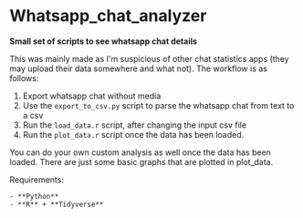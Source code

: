 # Whatsapp_chat_analyzer

**Small set of scripts to see whatsapp chat details**

This was mainly made as I'm suspicious of other chat statistics apps (they may
upload their data somewhere and what not). The workflow is as follows:
1. Export whatsapp chat without media
2. Use the `export_to_csv.py` script to parse the whatsapp chat from text to a csv
3. Run the `load_data.r` script, after changing the input csv file
4. Run the `plot_data.r` script once the data has been loaded.

You can do your own custom analysis as well once the data has been loaded. There
are just some basic graphs that are plotted in plot\_data.

Requirements:
```
- **Python**
- **R** + **Tidyverse**
```
